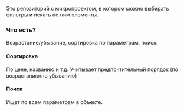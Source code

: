 Это репозиторий с микропроектом, в котором можно выбирать фильтры и искать по ним элементы.<br>
### Что есть?
Возрастание/убывание, сортировка по параметрам, поиск.
#### Сортировка
По цене, названию и т.д. Учитывает предпочтительный порядок (по возрастанию/по убыванию)
#### Поиск
Ищет по всем параметрам в объекте.
